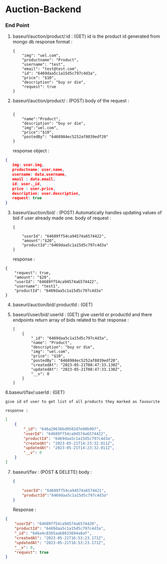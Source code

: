 # Auction-Backend

### End Point

1. baseurl/auction/product/:id : (GET)
   id is the product id generated from mongo db
   response format :

   ```
   {
       "img": "uel.com",
       "productname": "Product",
       "username": "test",
       "email": "test@test.com",
       "id": "6469daa5c1a15d5c797c4d3a",
       "price": "$10",
       "description": "buy or die",
       "request": true
   }
   ```


2. baseurl/auction/product/ : (POST)
   body of the request :

   ```

   {
       "name":"Product",
       "description": "buy or die",
       "img":"uel.com",
       "price":"$10",
       "postedBy": "6468984ec5252af8039edf20"
   }
   ```

    response object :

```json
{
   img: user.img,
   productname: user.name,
   username: data.username,
   email : data.email,
   id: user._id,
   price : user.price,
   description: user.description,
   request: true
}
```

3. baseurl/auction/bid/ : (POST)
   Automatically handles updating values of bid if user already made one.
   body of request :

   ```
   {

       "userId": "64689ff54ca94574a6574422",
       "amount":"$20",
       "productId":"6469daa5c1a15d5c797c4d3a"
   }
   ```

    response :

```
{
    "request": true,
    "amount": "$20",
    "userId": "64689ff54ca94574a6574422",
    "username": "test1",
    "productId": "6469daa5c1a15d5c797c4d3a"
}
```

4. baseurl/auction/bid/:productId : (GET)
5. baseurl/user/bid/:userId : (GET)
   give userId or  productId and there endpoints return array of bids related to that
   response :

   ```
   [
       {
           "_id": "6469daa5c1a15d5c797c4d3a",
           "name": "Product",
           "description": "buy or die",
           "img": "uel.com",
           "price": "$10",
           "postedBy": "6468984ec5252af8039edf20",
           "createdAt": "2023-05-21T08:47:33.130Z",
           "updatedAt": "2023-05-21T08:47:33.130Z",
           "__v": 0
       }
   ]
   ```

  6.baseurl/fav/:userId : (GET)

    give id of user to get list of all products they marked as favourite

    response :

```json
[
    {
        "_id": "646a29638bd9502d7e90b997",
        "userId": "64689ff54ca94574a6574422",
        "productId": "6469daa5c1a15d5c797c4d3a",
        "createdAt": "2023-05-21T14:23:32.011Z",
        "updatedAt": "2023-05-21T14:23:32.011Z",
        "__v": 0
    }
]
```

7. baseurl/fav : (POST & DELETE)
   body :

   ```json
   {

       "userId": "64689ff54ca94574a6574421",
       "productId":"6469daa5c1a15d5c797c4d3a"
   }
   ```

   Response :

```json
{
    "userId": "64689ff54ca94574a6574420",
    "productId": "6469daa5c1a15d5c797c4d3a",
    "_id": "646a4c8365aab8633694a8af",
    "createdAt": "2023-05-21T16:53:23.171Z",
    "updatedAt": "2023-05-21T16:53:23.171Z",
    "__v": 0,
    "request": true
}
```
